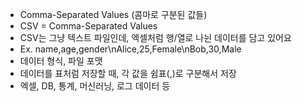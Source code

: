 ﻿- Comma-Separated Values (콤마로 구분된 값들)
- CSV = Comma-Separated Values
- CSV는 그냥 텍스트 파일인데, 엑셀처럼 행/열로 나뉜 데이터를 담고 있어요
- Ex. name,age,gender\nAlice,25,Female\nBob,30,Male
- 데이터 형식, 파일 포맷
- 데이터를 표처럼 저장할 때, 각 값을 쉼표(,)로 구분해서 저장
- 엑셀, DB, 통계, 머신러닝, 로그 데이터 등
